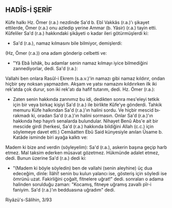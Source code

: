 ## HADÎS-İ ŞERİF

Küfe halkı Hz. Ömer (r.a.) nezdinde Sa'd b. Ebî Vakkâs (r.a.)'ı şikayet ettilerde, Ömer (r.a.) onu azledip yerine Ammar (b. Yâsir) (r.a.) tayin etti. Kûfeliler Sa'd (r.a.) hakkındaki şikâyeti o kadar ileri götürmüşlerdi ki:

- Sa'd (r.a.), namaz kılmasını bile bilmiyor, demiş­lerdi:

(Hz, Ömer (r.a.)) ona adam gönderip celbetti ve:

- "Yâ Ebâ İshâk, bu adamlar senin namaz kılmayı iyice bilmediğini zannediyorlar, dedi. Sa'd (r.a.):

Vallahi ben onlara Rasûl-i Ekrem (s.a.v.)'in namazı gibi namaz kıldırır, ondan hiçbir şey noksan yapmaz­dım. Akşam ve yatsı namazını kıldırırken ilk iki rek'atda çok durur, son iki rek'atı da hafif tutarım, dedi. Hz. Ömer (r.a.):

- Zaten senin hakkında zannımız bu idi, dedikten sonra mes'eleyi tetkik için bir veya birkaç kişiyi Sa'd (r.a.) ile birlikte Kûfe'ye gönderdi. Tahkik memuru Küfe halkından Sa'd (r.a.)'ın halini sordu. Ve hiçbir mescid bı­rakmadı ki, oradan Sa'd (r.a.)'ın halini sormasın. Onlar Sa'd (r.a.)'ın hakkında hep hayırlı senalarda bulundular. Nihayet Benû Abs'e ait bir mescide girdi (herkesi, Sa'd (r.a.) hakkında bildiğini Allah (c.c.) için söylemeye davet etti.) Cemâatten Ebû Said künyesiyle anılan Üsame b. Katâde isminde biri ayağa kalktı ve:

Madem ki bize and verdin (söyleyelim): Sa'd (r.a.), askerin başına geçip harb etmez. Mal taksim ederken müsavat gözetmez. Hükmünde adalet etmez, dedi. Bu­nun üzerine Sa'd (r.a.) dedi ki:

- "(Madem ki böyle söyledin) ben de vallahi (senin aleyhine) üç dua edeceğim, dinle: İlâhî! senin bu kulun yalancı ise, gösteriş için söyledi ise ömrünü uzat. Fakirli­ğini çoğalt, fitnelere uğrat!" dedi. sonraları o adama ha­linden sorulduğu zaman: "Kocamış, fitneye uğramış za­vallı pîr-i faniyim. Sa'd (r.a.)'ın bedduasına uğradım" de­di.

Riyâzü's-Sâlihin, 3/93

